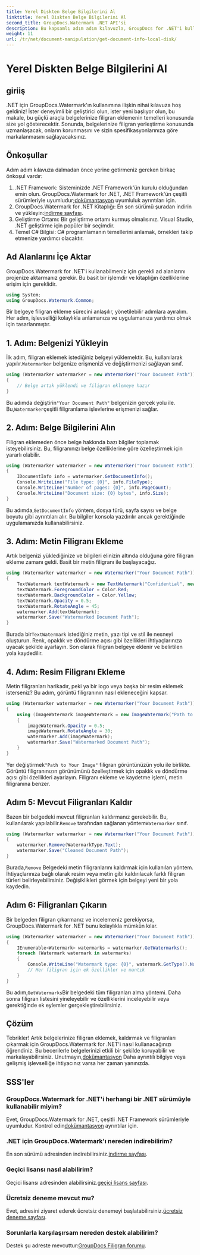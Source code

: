 ```yaml
---
title: Yerel Diskten Belge Bilgilerini Al
linktitle: Yerel Diskten Belge Bilgilerini Al
second_title: GroupDocs.Watermark .NET API'si
description: Bu kapsamlı adım adım kılavuzla, GroupDocs for .NET'i kullanarak filigranları nasıl ekleyeceğinizi, kaldıracağınızı ve çıkaracağınızı öğrenin.
weight: 11
url: /tr/net/document-manipulation/get-document-info-local-disk/
---
```


# Yerel Diskten Belge Bilgilerini Al

## giriiş
.NET için GroupDocs.Watermark'ın kullanımına ilişkin nihai kılavuza hoş geldiniz! İster deneyimli bir geliştirici olun, ister yeni başlıyor olun, bu makale, bu güçlü araçla belgelerinize filigran eklemenin temelleri konusunda size yol gösterecektir. Sonunda, belgelerinize filigran yerleştirme konusunda uzmanlaşacak, onların korunmasını ve sizin spesifikasyonlarınıza göre markalanmasını sağlayacaksınız.
## Önkoşullar
Adım adım kılavuza dalmadan önce yerine getirmeniz gereken birkaç önkoşul vardır:
1.  .NET Framework: Sisteminizde .NET Framework'ün kurulu olduğundan emin olun. GroupDocs.Watermark for .NET, .NET Framework'ün çeşitli sürümleriyle uyumludur;[dokümantasyon](https://tutorials.groupdocs.com/Watermark/net/) uyumluluk ayrıntıları için.
2.  GroupDocs.Watermark for .NET Kitaplığı: En son sürümü şuradan indirin ve yükleyin:[indirme sayfası](https://releases.groupdocs.com/Watermark/net/).
3. Geliştirme Ortamı: Bir geliştirme ortamı kurmuş olmalısınız. Visual Studio, .NET geliştirme için popüler bir seçimdir.
4. Temel C# Bilgisi: C# programlamanın temellerini anlamak, örnekleri takip etmenize yardımcı olacaktır.
## Ad Alanlarını İçe Aktar
GroupDocs.Watermark for .NET'i kullanabilmeniz için gerekli ad alanlarını projenize aktarmanız gerekir. Bu basit bir işlemdir ve kitaplığın özelliklerine erişim için gereklidir.
```csharp
using System;
using GroupDocs.Watermark.Common;
```
Bir belgeye filigran ekleme sürecini anlaşılır, yönetilebilir adımlara ayıralım. Her adım, işlevselliği kolaylıkla anlamanıza ve uygulamanıza yardımcı olmak için tasarlanmıştır.
## 1. Adım: Belgenizi Yükleyin
 İlk adım, filigran eklemek istediğiniz belgeyi yüklemektir. Bu, kullanılarak yapılır.`Watermarker` belgenize erişmenizi ve değiştirmenizi sağlayan sınıf.
```csharp
using (Watermarker watermarker = new Watermarker("Your Document Path"))
{
    // Belge artık yüklendi ve filigran eklemeye hazır
}
```
 Bu adımda değiştirin`"Your Document Path"` belgenizin gerçek yolu ile. Bu,`Watermarker`çeşitli filigranlama işlevlerine erişmenizi sağlar.
## 2. Adım: Belge Bilgilerini Alın
Filigran eklemeden önce belge hakkında bazı bilgiler toplamak isteyebilirsiniz. Bu, filigranınızı belge özelliklerine göre özelleştirmek için yararlı olabilir.

```csharp
using (Watermarker watermarker = new Watermarker("Your Document Path"))
{
    IDocumentInfo info = watermarker.GetDocumentInfo();
    Console.WriteLine("File type: {0}", info.FileType);
    Console.WriteLine("Number of pages: {0}", info.PageCount);
    Console.WriteLine("Document size: {0} bytes", info.Size);
}
```
 Bu adımda,`GetDocumentInfo` yöntem, dosya türü, sayfa sayısı ve belge boyutu gibi ayrıntıları alır. Bu bilgiler konsola yazdırılır ancak gerektiğinde uygulamanızda kullanabilirsiniz.
## 3. Adım: Metin Filigranı Ekleme
Artık belgenizi yüklediğinize ve bilgileri elinizin altında olduğuna göre filigran ekleme zamanı geldi. Basit bir metin filigranı ile başlayacağız.

```csharp
using (Watermarker watermarker = new Watermarker("Your Document Path"))
{
    TextWatermark textWatermark = new TextWatermark("Confidential", new Font("Arial", 36));
    textWatermark.ForegroundColor = Color.Red;
    textWatermark.BackgroundColor = Color.Yellow;
    textWatermark.Opacity = 0.5;
    textWatermark.RotateAngle = 45;
    watermarker.Add(textWatermark);
    watermarker.Save("Watermarked Document Path");
}
```
 Burada bir`TextWatermark` istediğiniz metin, yazı tipi ve stil ile nesneyi oluşturun. Renk, opaklık ve döndürme açısı gibi özellikleri ihtiyaçlarınıza uyacak şekilde ayarlayın. Son olarak filigran belgeye eklenir ve belirtilen yola kaydedilir.
## 4. Adım: Resim Filigranı Ekleme
Metin filigranları harikadır, peki ya bir logo veya başka bir resim eklemek isterseniz? Bu adım, görüntü filigranının nasıl ekleneceğini kapsar.

```csharp
using (Watermarker watermarker = new Watermarker("Your Document Path"))
{
    using (ImageWatermark imageWatermark = new ImageWatermark("Path to Your Image"))
    {
        imageWatermark.Opacity = 0.5;
        imageWatermark.RotateAngle = 30;
        watermarker.Add(imageWatermark);
        watermarker.Save("Watermarked Document Path");
    }
}
```
 Yer değiştirmek`"Path to Your Image"` filigran görüntünüzün yolu ile birlikte. Görüntü filigranınızın görünümünü özelleştirmek için opaklık ve döndürme açısı gibi özellikleri ayarlayın. Filigranı ekleme ve kaydetme işlemi, metin filigranına benzer.
## Adım 5: Mevcut Filigranları Kaldır
 Bazen bir belgedeki mevcut filigranları kaldırmanız gerekebilir. Bu, kullanılarak yapılabilir.`Remove` tarafından sağlanan yöntem`Watermarker` sınıf.

```csharp
using (Watermarker watermarker = new Watermarker("Your Document Path"))
{
    watermarker.Remove(WatermarkType.Text);
    watermarker.Save("Cleaned Document Path");
}
```
 Burada,`Remove` Belgedeki metin filigranlarını kaldırmak için kullanılan yöntem. İhtiyaçlarınıza bağlı olarak resim veya metin gibi kaldırılacak farklı filigran türleri belirleyebilirsiniz. Değişiklikleri görmek için belgeyi yeni bir yola kaydedin.
## Adım 6: Filigranları Çıkarın
Bir belgeden filigran çıkarmanız ve incelemeniz gerekiyorsa, GroupDocs.Watermark for .NET bunu kolaylıkla mümkün kılar.

```csharp
using (Watermarker watermarker = new Watermarker("Your Document Path"))
{
    IEnumerable<Watermark> watermarks = watermarker.GetWatermarks();
    foreach (Watermark watermark in watermarks)
    {
        Console.WriteLine("Watermark type: {0}", watermark.GetType().Name);
        // Her filigran için ek özellikler ve mantık
    }
}
```
 Bu adım,`GetWatermarks`Bir belgedeki tüm filigranları alma yöntemi. Daha sonra filigran listesini yineleyebilir ve özelliklerini inceleyebilir veya gerektiğinde ek eylemler gerçekleştirebilirsiniz.
## Çözüm
 Tebrikler! Artık belgelerinize filigran eklemek, kaldırmak ve filigranları çıkarmak için GroupDocs.Watermark for .NET'i nasıl kullanacağınızı öğrendiniz. Bu becerilerle belgelerinizi etkili bir şekilde koruyabilir ve markalayabilirsiniz. Unutmayın,[dokümantasyon](https://tutorials.groupdocs.com/Watermark/net/) Daha ayrıntılı bilgiye veya gelişmiş işlevselliğe ihtiyacınız varsa her zaman yanınızda.
## SSS'ler
### GroupDocs.Watermark for .NET'i herhangi bir .NET sürümüyle kullanabilir miyim?
 Evet, GroupDocs.Watermark for .NET, çeşitli .NET Framework sürümleriyle uyumludur. Kontrol edin[dokümantasyon](https://tutorials.groupdocs.com/Watermark/net/) ayrıntılar için.
### .NET için GroupDocs.Watermark'ı nereden indirebilirim?
 En son sürümü adresinden indirebilirsiniz.[indirme sayfası](https://releases.groupdocs.com/Watermark/net/).
### Geçici lisansı nasıl alabilirim?
 Geçici lisansı adresinden alabilirsiniz.[geçici lisans sayfası](https://purchase.groupdocs.com/temporary-license/).
### Ücretsiz deneme mevcut mu?
 Evet, adresini ziyaret ederek ücretsiz denemeyi başlatabilirsiniz.[ücretsiz deneme sayfası](https://releases.groupdocs.com/).
### Sorunlarla karşılaşırsam nereden destek alabilirim?
 Destek şu adreste mevcuttur:[GroupDocs Filigran forumu](https://forum.groupdocs.com/c/watermark/19).
